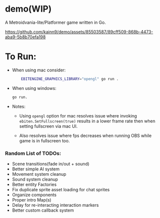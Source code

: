 # demo(WIP)
A Metroidvania-lite/Platformer game written in Go.

https://github.com/kainn9/demo/assets/85503587/89cff509-868b-4473-aba9-5b8b70efa198


# To Run:
- When using mac consider: 
    ```bash
        EBITENGINE_GRAPHICS_LIBRARY="opengl" go run .
    ```
- When using windows: 
    ```bash
    go run.
    ```
- Notes: 
    - Using `opengl` option for mac resolves issue where invoking `ebiten.SetFullscreen(true)` results in a lower frame rate then when setting fullscreen via mac UI.
    
    - Also resolves issue where fps decreases when running OBS while game is in fullscreen too.



### Random List of TODOs:
- Scene transitions(fade in/out + sound)
- Better simple AI system
- Movement system cleanup
- Sound system cleanup
- Better entity Factories
- Fix duplicate sprite asset loading for chat sprites
- Organize components
- Proper intro Map(s)
- Delay for re-interacting interaction markers
- Better custom callback system

